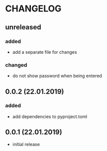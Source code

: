 # CHANGELOG

## unreleased

### added

- add a separate file for changes

### changed

- do not show password when being entered

## 0.0.2 (22.01.2019)

### added

- add dependencies to pyproject.toml

## 0.0.1 (22.01.2019)

- initial release